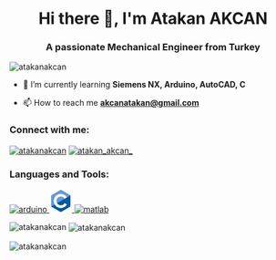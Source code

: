 <h1 align="center">Hi there 👋, I'm Atakan AKCAN</h1>
<h3 align="center">A passionate Mechanical Engineer from Turkey</h3>

<p align="left"> <img src="https://komarev.com/ghpvc/?username=atakanakcan&label=Profile%20views&color=0e75b6&style=flat" alt="atakanakcan" /> </p>

- 🌱 I’m currently learning **Siemens NX, Arduino, AutoCAD, C**

- 📫 How to reach me **akcanatakan@gmail.com**

<h3 align="left">Connect with me:</h3>
<p align="left">
<a href="https://linkedin.com/in/atakanakcan" target="blank"><img align="center" src="https://raw.githubusercontent.com/rahuldkjain/github-profile-readme-generator/master/src/images/icons/Social/linked-in-alt.svg" alt="atakanakcan" height="30" width="40" /></a>
<a href="https://instagram.com/atakan_akcan_" target="blank"><img align="center" src="https://raw.githubusercontent.com/rahuldkjain/github-profile-readme-generator/master/src/images/icons/Social/instagram.svg" alt="atakan_akcan_" height="30" width="40" /></a>
</p>

<h3 align="left">Languages and Tools:</h3>
<p align="left"> <a href="https://www.arduino.cc/" target="_blank" rel="noreferrer"> <img src="https://cdn.worldvectorlogo.com/logos/arduino-1.svg" alt="arduino" width="40" height="40"/> </a> <a href="https://www.cprogramming.com/" target="_blank" rel="noreferrer"> <img src="https://raw.githubusercontent.com/devicons/devicon/master/icons/c/c-original.svg" alt="c" width="40" height="40"/> </a> <a href="https://www.mathworks.com/" target="_blank" rel="noreferrer"> <img src="https://upload.wikimedia.org/wikipedia/commons/2/21/Matlab_Logo.png" alt="matlab" width="40" height="40"/> </a> </p>

<p><img align="left" src="https://github-readme-stats.vercel.app/api/top-langs?username=atakanakcan&show_icons=true&theme=tokyonight&locale=en&layout=compact" alt="atakanakcan" /></p>

<p>&nbsp;<img align="center" src="https://github-readme-stats.vercel.app/api?username=atakanakcan&show_icons=true&theme=tokyonight&locale=en" alt="atakanakcan" /></p>

<p><img align="center" src="https://github-readme-streak-stats.herokuapp.com/?user=atakanakcan&theme=dark" alt="atakanakcan" /></p>
